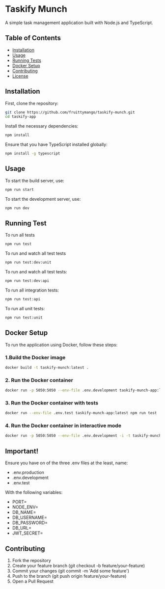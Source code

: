# Taskify Munch

A simple task management application built with Node.js and TypeScript.

## Table of Contents

- [Installation](#installation)
- [Usage](#usage)
- [Running Tests](#running-tests)
- [Docker Setup](#docker-setup)
- [Contributing](#contributing)
- [License](#license)

## Installation

First, clone the repository:

```bash
git clone https://github.com/fruittymango/taskify-munch.git
cd taskify-app
```

Install the necessary dependencies:

```bash
npm install
```

Ensure that you have TypeScript installed globally:

```bash
npm install -g typescript
```

## Usage

To start the build server, use:

```bash
npm run start
```

To start the development server, use:

```bash
npm run dev
```

## Running Test

To run all tests

```bash
npm run test
```

To run and watch all test tests

```bash
npm run test:dev:unit
```

To run and watch all test tests:

```bash
npm run test:dev:api
```

To run all integration tests:

```bash
npm run test:api
```

To run all unit tests:

```bash
npm run test:unit
```

## Docker Setup

To run the application using Docker, follow these steps:

### 1.Build the Docker image

```bash
docker build -t taskify-munch:latest .
```

### 2. Run the Docker container

```bash
docker run -p 5050:5050 --env-file .env.development taskify-munch-app:latest
```

### 3. Run the Docker container with tests

```bash
docker run --env-file .env.test taskify-munch-app:latest npm run test
```

### 4. Run the Docker container in interactive mode

```bash
docker run -p 5050:5050 --env-file .env.development -i -t taskify-munch:latest sh
```

## Important!

Ensure you have on of the three .env files at the least, name:

- .env.production
- .env.development
- .env.test

With the following variables:

- PORT=
- NODE_ENV=
- DB_NAME=
- DB_USERNAME=
- DB_PASSWORD=
- DB_URL=
- JWT_SECRET=

## Contributing

1. Fork the repository
2. Create your feature branch (git checkout -b feature/your-feature)
3. Commit your changes (git commit -m 'Add some feature')
4. Push to the branch (git push origin feature/your-feature)
5. Open a Pull Request
